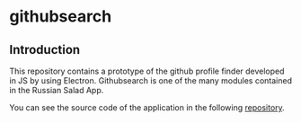 # githubsearch

## Introduction

This repository contains a prototype of the github profile finder developed in JS by using Electron. 
Githubsearch is one of the many modules contained in the Russian Salad App.

You can see the source code of the application in the following [repository](https://github.com/ulises-jeremias/russian-salad-app/).
